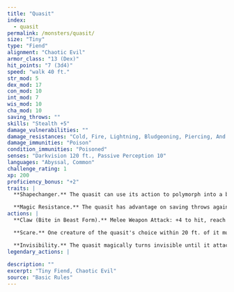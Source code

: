 ```yaml
---
title: "Quasit"
index:
  - quasit
permalink: /monsters/quasit/
size: "Tiny"
type: "Fiend"
alignment: "Chaotic Evil"
armor_class: "13 (Dex)"
hit_points: "7 (3d4)"
speed: "walk 40 ft."
str_mod: 5
dex_mod: 17
con_mod: 10
int_mod: 7
wis_mod: 10
cha_mod: 10
saving_throws: ""
skills: "Stealth +5"
damage_vulnerabilities: ""
damage_resistances: "Cold, Fire, Lightning, Bludgeoning, Piercing, And Slashing From Nonmagical Weapons"
damage_immunities: "Poison"
condition_immunities: "Poisoned"
senses: "Darkvision 120 ft., Passive Perception 10"
languages: "Abyssal, Common"
challenge_rating: 1
xp: 200
proficiency_bonus: "+2"
traits: |
  **Shapechanger.** The quasit can use its action to polymorph into a beast form that resembles a bat (speed 10 ft. fly 40 ft.), a centipede (40 ft., climb 40 ft.), or a toad (40 ft., swim 40 ft.), or back into its true form . Its statistics are the same in each form, except for the speed changes noted. Any equipment it is wearing or carrying isn't transformed . It reverts to its true form if it dies.

  **Magic Resistance.** The quasit has advantage on saving throws against spells and other magical effects.
actions: |
  **Claw (Bite in Beast Form).** Melee Weapon Attack: +4 to hit, reach 5 ft., one target. Hit: 5 (1d4 + 3) piercing damage, and the target must succeed on a DC 10 Constitution saving throw or take 5 (2d4) poison damage and become poisoned for 1 minute. The target can repeat the saving throw at the end of each of its turns, ending the effect on itself on a success.

  **Scare.** One creature of the quasit's choice within 20 ft. of it must succeed on a DC 10 Wisdom saving throw or be frightened for 1 minute. The target can repeat the saving throw at the end of each of its turns, with disadvantage if the quasit is within line of sight, ending the effect on itself on a success.

  **Invisibility.** The quasit magically turns invisible until it attacks or uses Scare, or until its concentration ends (as if concentrating on a spell). Any equipment the quasit wears or carries is invisible with it.  
legendary_actions: |
  
description: ""
excerpt: "Tiny Fiend, Chaotic Evil"
source: "Basic Rules"
---
```

